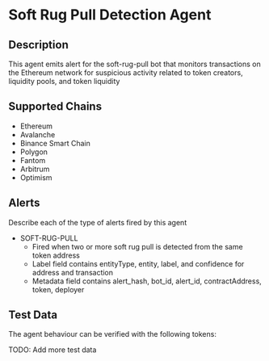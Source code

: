 # Soft Rug Pull Detection Agent

## Description

This agent emits alert for the soft-rug-pull bot that monitors transactions on the Ethereum network for suspicious activity related to token creators, liquidity pools, and token liquidity

## Supported Chains

- Ethereum
- Avalanche
- Binance Smart Chain
- Polygon
- Fantom
- Arbitrum
- Optimism


## Alerts

Describe each of the type of alerts fired by this agent

- SOFT-RUG-PULL
  - Fired when two or more soft rug pull is detected from the same token address
  - Label field contains entityType, entity, label, and confidence for address and transaction
  - Metadata field contains alert_hash, bot_id, alert_id, contractAddress, token, deployer


## Test Data

The agent behaviour can be verified with the following tokens:


TODO: Add more test data